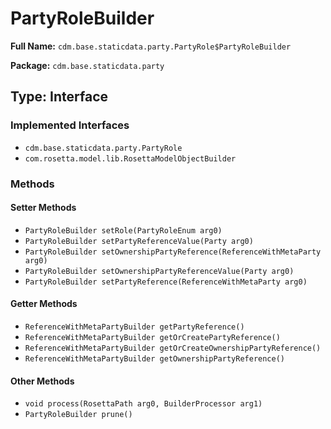 # PartyRoleBuilder

**Full Name:** `cdm.base.staticdata.party.PartyRole$PartyRoleBuilder`

**Package:** `cdm.base.staticdata.party`

## Type: Interface

### Implemented Interfaces

- `cdm.base.staticdata.party.PartyRole`
- `com.rosetta.model.lib.RosettaModelObjectBuilder`

### Methods

#### Setter Methods

- `PartyRoleBuilder setRole(PartyRoleEnum arg0)`
- `PartyRoleBuilder setPartyReferenceValue(Party arg0)`
- `PartyRoleBuilder setOwnershipPartyReference(ReferenceWithMetaParty arg0)`
- `PartyRoleBuilder setOwnershipPartyReferenceValue(Party arg0)`
- `PartyRoleBuilder setPartyReference(ReferenceWithMetaParty arg0)`

#### Getter Methods

- `ReferenceWithMetaPartyBuilder getPartyReference()`
- `ReferenceWithMetaPartyBuilder getOrCreatePartyReference()`
- `ReferenceWithMetaPartyBuilder getOrCreateOwnershipPartyReference()`
- `ReferenceWithMetaPartyBuilder getOwnershipPartyReference()`

#### Other Methods

- `void process(RosettaPath arg0, BuilderProcessor arg1)`
- `PartyRoleBuilder prune()`

